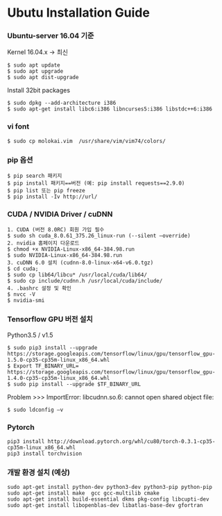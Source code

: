 # Ubutu Installation Guide 

### Ubuntu-server 16.04 기준
Kernel 16.04.x -> 최신
```
$ sudo apt update
$ sudo apt upgrade
$ sudo apt dist-upgrade
```
Install 32bit packages 
```
$ sudo dpkg --add-architecture i386
$ sudo apt-get install libc6:i386 libncurses5:i386 libstdc++6:i386
```
### vi font 
```
$ sudo cp molokai.vim  /usr/share/vim/vim74/colors/
```

### pip 옵션
```
$ pip search 패키지 
$ pip install 패키지==버전 (예: pip install requests==2.9.0)
$ pip list 또는 pip freeze
$ pip install -Iv http://url/
```
### CUDA / NVIDIA Driver / cuDNN 
```
1. CUDA (버전 8.0RC) 회원 가입 필수
$ sudo sh cuda_8.0.61_375.26_linux-run (--silent –override) 
2. nvidia 홈페이지 다운로드 
$ chmod +x NVIDIA-Linux-x86_64-384.98.run
$ sudo NVIDIA-Linux-x86_64-384.98.run
3. cuDNN 6.0 설치 (cudnn-8.0-linux-x64-v6.0.tgz)
$ cd cuda; 
$ sudo cp lib64/libcu* /usr/local/cuda/lib64/
$ sudo cp include/cudnn.h /usr/local/cuda/include/
4. .bashrc 설정 및 확인
$ nvcc -V 
$ nvidia-smi
```
### Tensorflow GPU 버전 설치 
Python3.5 / v1.5
```
$ sudo pip3 install --upgrade https://storage.googleapis.com/tensorflow/linux/gpu/tensorflow_gpu-1.5.0-cp35-cp35m-linux_x86_64.whl
$ Export TF_BINARY_URL= https://storage.googleapis.com/tensorflow/linux/gpu/tensorflow_gpu-1.4.0-cp35-cp35m-linux_x86_64.whl
$ sudo pip install --upgrade $TF_BINARY_URL
```
Problem >>> ImportError: libcudnn.so.6: cannot open shared object file:
```
$ sudo ldconfig –v 
```

### Pytorch 
```
pip3 install http://download.pytorch.org/whl/cu80/torch-0.3.1-cp35-cp35m-linux_x86_64.whl 
pip3 install torchvision 
```

### 개발 환경 설치 (예상)
```
sudo apt-get install python-dev python3-dev python3-pip python-pip 
sudo apt-get install make  gcc gcc-multilib cmake
sudo apt-get install build-essential dkms pkg-config libcupti-dev
sudo apt-get install libopenblas-dev libatlas-base-dev gfortran
```


